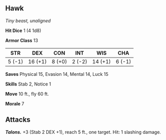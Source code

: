 ## Hawk

*Tiny beast, unaligned*

**Hit Dice** 1 (4 1d8)

**Armor Class** 13

| STR     | DEX     | CON     | INT     | WIS     | CHA     |
|---------|---------|---------|---------|---------|---------|
|  5 (-1) | 16 (+1) |  8 (+0) |  2 (-2) | 14 (+1) |  6 (-1) |

**Saves** Physical 15, Evasion 14, Mental 14, Luck 15

**Skills** Stab 2, Notice 1

**Move** 10 ft., fly 60 ft.

**Morale** 7

## Attacks

***Talons.*** +3 (Stab 2 DEX +1), reach 5 ft., one target. Hit: 1 slashing damage.

